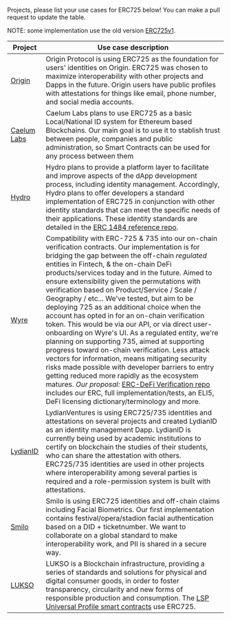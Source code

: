 Projects, please list your use cases for ERC725 below!
You can make a pull request to update the table.

NOTE: some implementation use the old version [ERC725v1](https://github.com/ethereum/EIPs/blob/ede8c26a77eb1ac8fa2d01d8743a8cf259d8d45b/EIPS/eip-725.md).

| Project | Use case description |
| --- | --- |
| [Origin](https://www.originprotocol.com/en) | Origin Protocol is using ERC725 as the foundation for users' identities on Origin. ERC725 was chosen to maximize interoperability with other projects and Dapps in the future. Origin users have public profiles with attestations for things like email, phone number, and social media accounts. |
| [Caelum Labs](https://caelumlabs.com/) | Caelum Labs plans to use ERC725 as a basic Local/National ID system for Ethereum based Blockchains. Our main goal is to use it to stablish trust between people, companies and public administration, so Smart Contracts can be used for any process between them |
| [Hydro](https://hydrogenplatform.com/hydro) | Hydro plans to provide a platform layer to facilitate and improve aspects of the dApp development process, including identity management. Accordingly, Hydro plans to offer developers a standard implementation of ERC725 in conjunction with other identity standards that can meet the specific needs of their applications. These identity standards are detailed in the [ERC 1484 reference repo](https://github.com/hydrogen-dev/ERC-1484). |
| [Wyre](https://www.sendwyre.com/) | Compatibility with ERC-725 & 735 into our on-chain verification contracts. Our implementation is for bridging the gap between the off-chain _regulated_ entities in Fintech, & the on-chain DeFi products/services today and in the future. Aimed to ensure extensibility given the permutations with verification based on Product/Service / Scale / Geography / etc... We've tested, but aim to be deploying 725 as an additional choice when the account has opted in for an on-chain verification token. This would be via our API, or via direct user-onboarding on Wyre's UI. As a regulated entity, we're planning on supporting 735, aimed at supporting progress toward on-chain verification. Less attack vectors for information, means mitigating security risks made possible with developer barriers to entry getting reduced more rapidly as the ecosystem matures. *Our proposal:* [ERC-DeFi Verification repo](https://github.com/sendwyre/yes-compliance-token/tree/master/docs) includes our ERC, full implementation/tests, an ELI5, DeFi licensing dictionary/terminology and more. |
| [LydianID](https://lydianid.lydianventures.com/product/) | LydianVentures is using ERC725/735 identities and attestations on several projects and created LydianID as an identity management Dapp. LydianID is currently being used by academic institutions to certify on blockchain the studies of their students, who can share the attestation with others. ERC725/735 identities are used in other projects where interoperability among several parties is required and a role-permission system is built with attestations. |
| [Smilo](https://www.smilo.io) | Smilo is using ERC725 identities and off-chain claims including Facial Biometrics. Our first implementation contains festival/opera/stadion facial authentication based on a DID + ticketnumber. We want to collaborate on a global standard to make interoperability work, and PII is shared in a secure way. |
| [LUKSO](https://lukso.network/) | LUKSO is a Blockchain infrastructure, providing a series of standards and solutions for physical and digital consumer goods, in order to foster transparency, circularity and new forms of responsible production and consumption. The [LSP Universal Profile smart contracts](https://github.com/lukso-network/lsp-universalprofile-smart-contracts) use ERC725. |
